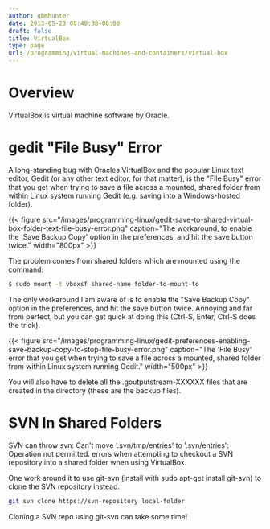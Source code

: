 ```yaml
---
author: gbmhunter
date: 2013-05-23 00:40:38+00:00
draft: false
title: VirtualBox
type: page
url: /programming/virtual-machines-and-containers/virtual-box
---
```


# Overview

VirtualBox is virtual machine software by Oracle.

# gedit "File Busy" Error

A long-standing bug with Oracles VirtualBox and the popular Linux text editor, Gedit (or any other text editor, for that matter), is the "File Busy" error that you get when trying to save a file across a mounted, shared folder from within Linux system running Gedit (e.g. saving into a Windows-hosted folder).

{{< figure src="/images/programming-linux/gedit-save-to-shared-virtual-box-folder-text-file-busy-error.png" caption="The workaround, to enable the 'Save Backup Copy' option in the preferences, and hit the save button twice."  width="800px" >}}

The problem comes from shared folders which are mounted using the command:

```sh    
$ sudo mount -t vboxsf shared-name folder-to-mount-to
```

The only workaround I am aware of is to enable the "Save Backup Copy" option in the preferences, and hit the save button twice. Annoying and far from perfect, but you can get quick at doing this (Ctrl-S, Enter, Ctrl-S does the trick).

{{< figure src="/images/programming-linux/gedit-preferences-enabling-save-backup-copy-to-stop-file-busy-error.png" caption="The 'File Busy' error that you get when trying to save a file across a mounted, shared folder from within Linux system running Gedit."  width="500px" >}}

You will also have to delete all the .goutputstream-XXXXXX files that are created in the directory (these are the backup files).

# SVN In Shared Folders

SVN can throw svn: Can't move '.svn/tmp/entries' to '.svn/entries': Operation not permitted. errors when attempting to checkout a SVN repository into a shared folder when using VirtualBox.

One work around it to use git-svn (install with sudo apt-get install git-svn) to clone the SVN repository instead.

```sh    
git svn clone https://svn-repository local-folder
```

Cloning a SVN repo using git-svn can take some time!

